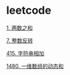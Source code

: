 # leetcode



 [1. 两数之和]()
 
 [7. 整数反转]()
 
 [415. 字符串相加](https://github.com/godcong/leetcode/blob/master/415/main.go)
 
 [1480.	一维数组的动态和](https://github.com/godcong/leetcode/blob/master/1480/main.go)
 
